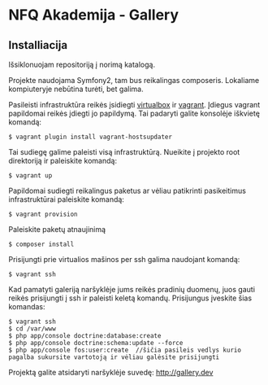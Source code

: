 NFQ Akademija - Gallery
========================

Installiacija
----------------------------------

Išsiklonuojam repositoriją į norimą katalogą.

Projekte naudojama Symfony2, tam bus reikalingas composeris. Lokaliame kompiuteryje nebūtina turėti, bet galima.

Pasileisti infrastruktūra reikės įsidiegti [virtualbox](1) ir [vagrant](2). Įdiegus vagrant papildomai reikės įdiegti jo papildymą. Tai padaryti galite konsolėje iškvietę komandą:

    $ vagrant plugin install vagrant-hostsupdater
    
Tai sudiegę galime paleisti visą infrastruktūrą. Nueikite į projekto root direktoriją ir paleiskite komandą:

    $ vagrant up
    
Papildomai sudiegti reikalingus paketus ar vėliau patikrinti pasikeitimus infrastruktūrai paleiskite komandą:

    $ vagrant provision
    
Paleiskite paketų atnaujinimą  

    $ composer install
    
Prisijungti prie virtualios mašinos per ssh galima naudojant komandą:

    $ vagrant ssh
    
Kad pamatyti galeriją naršyklėje jums reikės pradinių duomenų, juos gauti reikės prisijungti į ssh ir paleisti keletą komandų. Prisijungus įveskite šias komandas:

    $ vagrant ssh
    $ cd /var/www
    $ php app/console doctrine:database:create 
    $ php app/console doctrine:schema:update --force
    $ php app/console fos:user:create  //šičia pasileis vedlys kurio pagalba sukursite vartotoją ir vėliau galėsite prisijungti
    
Projektą galite atsidaryti naršyklėje suvedę: http://gallery.dev


[1]:  https://www.virtualbox.org/wiki/Downloads
[2]:  http://www.vagrantup.com